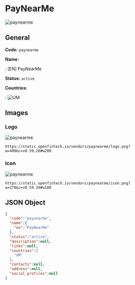 
# PayNearMe 
![paynearme](https://static.openfintech.io/vendors/paynearme/logo.png?w=400&c=v0.59.26#w200)  

## General 
 
**Code:** `paynearme` 
 
**Name:** 
 
:	[EN] PayNearMe 
 
**Status:** `active` 
 
 
**Countries:** 
 
:	![UM](https://cdnjs.cloudflare.com/ajax/libs/flag-icon-css/3.3.0/flags/4x3/um.svg#w24)  

## Images 

### Logo 
 
![paynearme](https://static.openfintech.io/vendors/paynearme/logo.png?w=400&c=v0.59.26#w200)  

```
https://static.openfintech.io/vendors/paynearme/logo.png?w=400&c=v0.59.26#w200
```  

### Icon 
 
![paynearme](https://static.openfintech.io/vendors/paynearme/icon.png?w=278&c=v0.59.26#w100)  

```
https://static.openfintech.io/vendors/paynearme/icon.png?w=278&c=v0.59.26#w100
```  

## JSON Object 

```json
{
  "code":"paynearme",
  "name":{
    "en":"PayNearMe"
  },
  "status":"active",
  "description":null,
  "links":null,
  "countries":[
    "UM"
  ],
  "contacts":null,
  "address":null,
  "social_profiles":null
}
```  
